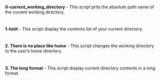 **0-current_working_directory** - This script prits the absolute path name of the current working directory.
#
**1-listit** - This script display the contents list of your current directory.
#
**2. There is no place like home** - This script changes the working directory to the user’s home directory.
#
**3. The long format** - This script display current directory contents in a long format
#